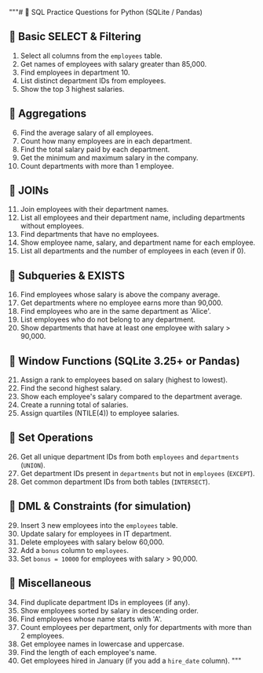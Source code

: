 """# 🧠 SQL Practice Questions for Python (SQLite / Pandas)

## 🧩 Basic SELECT & Filtering
1. Select all columns from the `employees` table.
2. Get names of employees with salary greater than 85,000.
3. Find employees in department 10.
4. List distinct department IDs from employees.
5. Show the top 3 highest salaries.

## 🧮 Aggregations
6. Find the average salary of all employees.
7. Count how many employees are in each department.
8. Find the total salary paid by each department.
9. Get the minimum and maximum salary in the company.
10. Count departments with more than 1 employee.

## 🔗 JOINs
11. Join employees with their department names.
12. List all employees and their department name, including departments without employees.
13. Find departments that have no employees.
14. Show employee name, salary, and department name for each employee.
15. List all departments and the number of employees in each (even if 0).

## 🧠 Subqueries & EXISTS
16. Find employees whose salary is above the company average.
17. Get departments where no employee earns more than 90,000.
18. Find employees who are in the same department as 'Alice'.
19. List employees who do not belong to any department.
20. Show departments that have at least one employee with salary > 90,000.

## 🧱 Window Functions (SQLite 3.25+ or Pandas)
21. Assign a rank to employees based on salary (highest to lowest).
22. Find the second highest salary.
23. Show each employee's salary compared to the department average.
24. Create a running total of salaries.
25. Assign quartiles (NTILE(4)) to employee salaries.

## 🔄 Set Operations
26. Get all unique department IDs from both `employees` and `departments` (`UNION`).
27. Get department IDs present in `departments` but not in `employees` (`EXCEPT`).
28. Get common department IDs from both tables (`INTERSECT`).

## 🔄 DML & Constraints (for simulation)
29. Insert 3 new employees into the `employees` table.
30. Update salary for employees in IT department.
31. Delete employees with salary below 60,000.
32. Add a `bonus` column to `employees`.
33. Set `bonus = 10000` for employees with salary > 90,000.

## 🧪 Miscellaneous
34. Find duplicate department IDs in employees (if any).
35. Show employees sorted by salary in descending order.
36. Find employees whose name starts with 'A'.
37. Count employees per department, only for departments with more than 2 employees.
38. Get employee names in lowercase and uppercase.
39. Find the length of each employee's name.
40. Get employees hired in January (if you add a `hire_date` column).
"""

